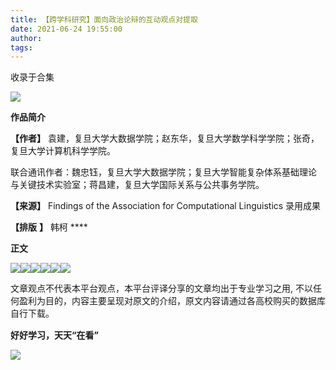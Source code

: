 ```yaml
---
title: 【跨学科研究】面向政治论辩的互动观点对提取
date: 2021-06-24 19:55:00
author: 
tags: 
---
```



收录于合集

![](/images/1014/2.jpeg)

  

**作品简介**

 **【作者】** 袁建，复旦大学大数据学院；赵东华，复旦大学数学科学学院；张奇，复旦大学计算机科学学院。

联合通讯作者：魏忠钰，复旦大学大数据学院；复旦大学智能复杂体系基础理论 与关键技术实验室；蒋昌建，复旦大学国际关系与公共事务学院。

 **【来源】** Findings of the Association for Computational Linguistics 录用成果

 **【排版** **】** 韩柯 ****

  

 **正文**

![](/images/1014/3.jpeg)![](/images/1014/4.jpeg)![](/images/1014/5.jpeg)![](/images/1014/6.jpeg)![](/images/1014/7.jpeg)![](/images/1014/8.jpeg)

文章观点不代表本平台观点，本平台评译分享的文章均出于专业学习之用, 不以任何盈利为目的，内容主要呈现对原文的介绍，原文内容请通过各高校购买的数据库自行下载。

 **好好学习，天天“在看”**<img src='/images/1014/9.gif' width='17' height='17' />

![](/images/1014/10.png)

